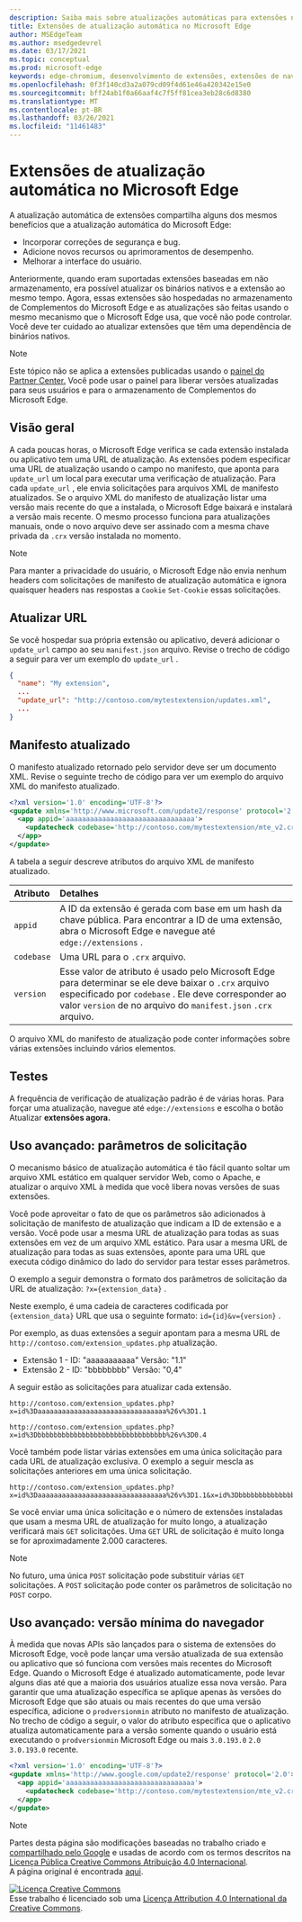```yaml
---
description: Saiba mais sobre atualizações automáticas para extensões no Microsoft Edge
title: Extensões de atualização automática no Microsoft Edge
author: MSEdgeTeam
ms.author: msedgedevrel
ms.date: 03/17/2021
ms.topic: conceptual
ms.prod: microsoft-edge
keywords: edge-chromium, desenvolvimento de extensões, extensões de navegador, complementos, partner center, desenvolvedor
ms.openlocfilehash: 0f3f140cd3a2a079cd09f4d61e46a420342e15e0
ms.sourcegitcommit: bff24ab1f0a66aaf4c7f5ff81cea3eb28c6d8380
ms.translationtype: MT
ms.contentlocale: pt-BR
ms.lasthandoff: 03/26/2021
ms.locfileid: "11461483"
---
```

<!-- Copyright A. W. Fuchs

   Licensed under the Apache License, Version 2.0 (the "License");
   you may not use this file except in compliance with the License.
   You may obtain a copy of the License at

       https://www.apache.org/licenses/LICENSE-2.0

   Unless required by applicable law or agreed to in writing, software
   distributed under the License is distributed on an "AS IS" BASIS,
   WITHOUT WARRANTIES OR CONDITIONS OF ANY KIND, either express or implied.
   See the License for the specific language governing permissions and
   limitations under the License.  -->  
# <a name="auto-update-extensions-in-microsoft-edge"></a>Extensões de atualização automática no Microsoft Edge  

A atualização automática de extensões compartilha alguns dos mesmos benefícios que a atualização automática do Microsoft Edge:   

*   Incorporar correções de segurança e bug.  
*   Adicione novos recursos ou aprimoramentos de desempenho.  
*   Melhorar a interface do usuário.  

Anteriormente, quando eram suportadas extensões baseadas em não armazenamento, era possível atualizar os binários nativos e a extensão ao mesmo tempo.  Agora, essas extensões são hospedadas no armazenamento de Complementos do Microsoft Edge e as atualizações são feitas usando o mesmo mecanismo que o Microsoft Edge usa, que você não pode controlar.  Você deve ter cuidado ao atualizar extensões que têm uma dependência de binários nativos.  

> [!NOTE]
> Este tópico não se aplica a extensões publicadas usando o [painel do Partner Center.][MicrosoftPartnerCenter]  Você pode usar o painel para liberar versões atualizadas para seus usuários e para o armazenamento de Complementos do Microsoft Edge.

## <a name="overview"></a>Visão geral  

A cada poucas horas, o Microsoft Edge verifica se cada extensão instalada ou aplicativo tem uma URL de atualização.  As extensões podem especificar uma URL de atualização usando o campo no manifesto, que aponta para `update_url` um local para executar uma verificação de atualização.  Para cada `update_url` , ele envia solicitações para arquivos XML de manifesto atualizados.  Se o arquivo XML do manifesto de atualização listar uma versão mais recente do que a instalada, o Microsoft Edge baixará e instalará a versão mais recente.  O mesmo processo funciona para atualizações manuais, onde o novo arquivo deve ser assinado com a mesma chave privada da `.crx` versão instalada no momento.  

> [!NOTE]
> Para manter a privacidade do usuário, o Microsoft Edge não envia nenhum headers com solicitações de manifesto de atualização automática e ignora quaisquer headers nas respostas a `Cookie` `Set-Cookie` essas solicitações.  

## <a name="update-url"></a>Atualizar URL  

Se você hospedar sua própria extensão ou aplicativo, deverá adicionar o `update_url` campo ao seu `manifest.json` arquivo.  Revise o trecho de código a seguir para ver um exemplo do `update_url` .  

```json
{
  "name": "My extension",
  ... 
  "update_url": "http://contoso.com/mytestextension/updates.xml",
  ... 
}
```  

## <a name="updated-manifest"></a>Manifesto atualizado  

O manifesto atualizado retornado pelo servidor deve ser um documento XML.  Revise o seguinte trecho de código para ver um exemplo do arquivo XML do manifesto atualizado.  

```xml
<?xml version='1.0' encoding='UTF-8'?>
<gupdate xmlns='http://www.microsoft.com/update2/response' protocol='2.0'>
  <app appid='aaaaaaaaaaaaaaaaaaaaaaaaaaaaaaaa'>
    <updatecheck codebase='http://contoso.com/mytestextension/mte_v2.crx' version='2.0' />
  </app>
</gupdate>
```  

A tabela a seguir descreve atributos do arquivo XML de manifesto atualizado.  

| Atributo | Detalhes | 
|:--- |:--- |  
| `appid` | A ID da extensão é gerada com base em um hash da chave pública.  Para encontrar a ID de uma extensão, abra o Microsoft Edge e navegue até `edge://extensions` . |  
| `codebase` | Uma URL para o `.crx` arquivo. |  
| `version` | Esse valor de atributo é usado pelo Microsoft Edge para determinar se ele deve baixar o `.crx` arquivo especificado por `codebase` .  Ele deve corresponder ao valor `version` de no arquivo do `manifest.json` `.crx` arquivo. |  

O arquivo XML do manifesto de atualização pode conter informações sobre várias extensões incluindo vários elementos.  

## <a name="testing"></a>Testes  

A frequência de verificação de atualização padrão é de várias horas.  Para forçar uma atualização, navegue até `edge://extensions` e escolha o botão Atualizar **extensões agora.**  

## <a name="advanced-usage-request-parameters"></a>Uso avançado: parâmetros de solicitação  

O mecanismo básico de atualização automática é tão fácil quanto soltar um arquivo XML estático em qualquer servidor Web, como o Apache, e atualizar o arquivo XML à medida que você libera novas versões de suas extensões.  

Você pode aproveitar o fato de que os parâmetros são adicionados à solicitação de manifesto de atualização que indicam a ID de extensão e a versão. Você pode usar a mesma URL de atualização para todas as suas extensões em vez de um arquivo XML estático.  Para usar a mesma URL de atualização para todas as suas extensões, aponte para uma URL que executa código dinâmico do lado do servidor para testar esses parâmetros.  

O exemplo a seguir demonstra o formato dos parâmetros de solicitação da URL de atualização: `?x={extension_data}` .

Neste exemplo, é uma cadeia de caracteres codificada por `{extension_data}` URL que usa o seguinte formato: `id={id}&v={version}` .

Por exemplo, as duas extensões a seguir apontam para a mesma URL de `http://contoso.com/extension_updates.php` atualização.  

*  Extensão 1 - ID: "aaaaaaaaaaa" Versão: "1.1"
*  Extensão 2 - ID: "bbbbbbbb" Versão: "0,4"


A seguir estão as solicitações para atualizar cada extensão.  

```https
http://contoso.com/extension_updates.php?x=id%3Daaaaaaaaaaaaaaaaaaaaaaaaaaaaaaaa%26v%3D1.1
```  

```https
http://contoso.com/extension_updates.php?x=id%3Dbbbbbbbbbbbbbbbbbbbbbbbbbbbbbbbb%26v%3D0.4
```  

Você também pode listar várias extensões em uma única solicitação para cada URL de atualização exclusiva.  O exemplo a seguir mescla as solicitações anteriores em uma única solicitação.  

```https
http://contoso.com/extension_updates.php?x=id%3Daaaaaaaaaaaaaaaaaaaaaaaaaaaaaaaa%26v%3D1.1&x=id%3Dbbbbbbbbbbbbbbbbbbbbbbbbbbbbbbbb%26v%3D0.4
```  

Se você enviar uma única solicitação e o número de extensões instaladas que usam a mesma URL de atualização for muito longo, a atualização verificará mais `GET` solicitações.  Uma `GET` URL de solicitação é muito longa se for aproximadamente 2.000 caracteres.  

> [!NOTE]
> No futuro, uma única `POST` solicitação pode substituir várias `GET` solicitações.  A `POST` solicitação pode conter os parâmetros de solicitação no `POST` corpo.  

## <a name="advanced-usage-minimum-browser-version"></a>Uso avançado: versão mínima do navegador  

À medida que novas APIs são lançados para o sistema de extensões do Microsoft Edge, você pode lançar uma versão atualizada de sua extensão ou aplicativo que só funciona com versões mais recentes do Microsoft Edge.  Quando o Microsoft Edge é atualizado automaticamente, pode levar alguns dias até que a maioria dos usuários atualize essa nova versão.  Para garantir que uma atualização específica se aplique apenas às versões do Microsoft Edge que são atuais ou mais recentes do que uma versão específica, adicione o `prodversionmin` atributo no manifesto de atualização.  No trecho de código a seguir, o valor do atributo especifica que o aplicativo atualiza automaticamente para a versão somente quando o usuário está executando o `prodversionmin` Microsoft Edge ou mais `3.0.193.0` `2.0` `3.0.193.0` recente.  

```xml
<?xml version='1.0' encoding='UTF-8'?>
<gupdate xmlns='http://www.google.com/update2/response' protocol='2.0'>
  <app appid='aaaaaaaaaaaaaaaaaaaaaaaaaaaaaaaa'>
    <updatecheck codebase='http://contoso.com/mytestextension/mte_v2.crx' version='2.0' prodversionmin='3.0.193.0' />
  </app>
</gupdate>
```  

<!-- links -->  

[MicrosoftPartnerCenter]: https://partner.microsoft.com/dashboard/microsoftedge/public/login?ref=dd "Partner Center"  

> [!NOTE]
> Partes desta página são modificações baseadas no trabalho criado e [compartilhado pelo Google][GoogleSitePolicies] e usadas de acordo com os termos descritos na [Licença Pública Creative Commons Atribuição 4.0 Internacional][CCA4IL].  
> A página original é encontrada [aqui](https://developer.chrome.com/docs/apps/autoupdate/).  

[![Licença Creative Commons][CCby4Image]][CCA4IL]  
Esse trabalho é licenciado sob uma [Licença Attribution 4.0 International da Creative Commons][CCA4IL].  

[CCA4IL]: https://creativecommons.org/licenses/by/4.0  
[CCby4Image]: https://i.creativecommons.org/l/by/4.0/88x31.png  
[GoogleSitePolicies]: https://developers.google.com/terms/site-policies  
